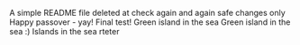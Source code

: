 A simple README file
deleted at
check again
and again
safe changes only
Happy passover - yay!
Final test!
Green island in the sea
Green island in the sea :)
Islands in the sea
rteter
